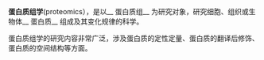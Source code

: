 __蛋白质组学__(proteomics），是以__ 蛋白质组__ 为研究对象，研究细胞、组织或生物体__ 蛋白质__ 组成及其变化规律的科学。 

蛋白质组学的研究内容非常广泛，涉及蛋白质的定性定量、蛋白质的翻译后修饰、蛋白质的空间结构等方面。
